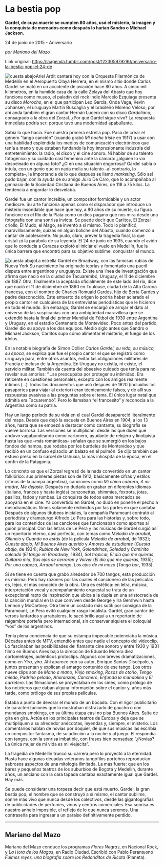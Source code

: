 # La bestia pop

**Gardel, de cuya muerte se cumplen 80 años, usó el misterio, la imagen y la conquista de mercados como después lo harían Sandro o Michael Jackson.**

24 de junio de 2015 - Aniversario

_por Mariano del Mazo_

Link original: https://laagenda.tumblr.com/post/122305979290/aniversario-la-bestia-pop-el-24-de

![cuesta abajo](https://64.media.tumblr.com/daf8f7da9a9442b2351b1301a01c744a/tumblr_inline_pk0l6gcHBv1t6q87u_500.jpg)Ariel Ardit cantará hoy con la Orquesta Filarmónica de Medellín en el Aeropuerto Olaya Herrera, en el mismo sitio donde Carlos Gardel se mató en un accidente de aviación hace 80 años. A cinco mil kilómetros, en la humilde casa de la calle Zelaya del Abasto que hoy funciona como museo, el paladín del rock indie Marcelo Ezquiaga presenta su disco *Morocho*, en el que participan Leo García, Onda Vaga, Kevin Johansen, el uruguayo Martín Buscaglia y el brasileño Moreno Veloso; por ahí anda también el gran cantor Hernán Lucero con su disco *Gardeliano*, consagrado a la obra del Zorzal. ¿Por qué Gardel sigue vivo? La respuesta inmediata podría ser: porque tuvo una modernidad apabullante. 


Sabía lo que hacía. Fue nuestra primera estrella pop. Pasó de crear el género “tango canción” (cuando grabó *Mi noche triste* en 1917) a usar con una habilidad espléndida los medios de comunicación electrónicos que tenía a mano y que estaban fundando la hoy impresionante industria del entretenimiento: la radio, el disco y el cine sonoro. Ni hablar de su talento fotogénico y su cuidado casi femenino ante la cámara: ¿alguien lo vio despeinado en alguna foto? ¿O en una situación engorrosa? Gardel sabía o intuía, con un genio que en nada mella su talento –al contrario, lo completa–, la importancia de lo que después se llamó *marketing*. Sólo así pudo bajar, con la ayuda de su amigo Julio De Caro, que lo acompañaba al gimnasio de la Sociedad Cristiana de Buenos Aires, de 118 a 75 kilos. La tendencia a engordar lo desvelaba.


Gardel fue un cantor increíble, un compositor formidable y un actor mediocre. Su arte funciona apenas como el disparador que introduce un misterio insondable que hace que hoy, a 80 años de su muerte, su figura funcione en el Río de la Plata como un dios pagano que nos mira desde una fotografía con una sonrisa invicta. Se puede decir que Carlitos, El Zorzal criollo, El Mudo, el Mago, se inventó a sí mismo. Todo lo planificó, maravillosamente, quizás en algún boliche del Abasto, cuando comenzó a cantar de adolescente. No pudo, claro, prever la tragedia final, la que cristalizó la parábola de su leyenda. El 24 de junio de 1935, cuando el avión que lo conducía a Caracas explotó al iniciar el vuelo en Medellín, fue la única barrera que encontró para su objetivo sublime: conquistar el mundo.


![cuesta abajo](https://64.media.tumblr.com/daf8f7da9a9442b2351b1301a01c744a/tumblr_inline_pk0l6gcHBv1t6q87u_500.jpg)La estrella Gardel en Broadway, con las famosas rubias de Nueva York.Su nacimiento ha originado teorías y fomentado una pueril disputa entre argentinos y uruguayos. Existe una línea de investigación que afirma que nació en la ciudad de Tacuarembó, Uruguay, el 11 de diciembre de 1887. Otra, finalmente la aceptada oficialmente de este lado del río, dice que nació el 11 de diciembre de 1890 en Toulouse, ciudad de la Alta Garona francesa, con el nombre de Charles Romuald Gardes, hijo de Berta Gardes y padre desconocido. Este entuerto de origen lo podría haber aclarado el propio cantor en cualquiera de las entrevistas periodísticas que le hicieron en todo el mundo. Sin embargo, Gardel se encargó de arrojar el dato al universo de las suspicacias con una ambigüedad maravillosa que se extendió hasta la final del primer Mundial de Fútbol de 1930 entre Argentina y Uruguay, en el estadio Centenario de Montevideo. Poco antes del partido, Gardel dio su apoyo a los dos equipos. Medio siglo antes que Sandro o Michael Jackson, Carlitos supo cómo alimentar el misterio, el fuego de los ídolos.


En la notable biografía de Simon Collier *Carlos Gardel, su vida, su música, su época,* se explica que fue el propio cantor el que se registró como uruguayo para, entre otros asuntos, evitar las obligaciones militares de Francia e incluso de la Argentina. En Uruguay no existía, ni existe, el servicio militar. También da cuenta del obsesivo cuidado que tenía para no revelar sus amoríos: “…se preocupaba por proteger su intimidad. Era reticente en cuestiones personales, excepto con los amigos realmente íntimos (…) Todos los documentos que usó después de 1920 (incluidos los pasaportes para viajar al exterior) eran técnicamente falsos, y de allí sus respuestas evasivas a las preguntas sobre el tema. El único lugar natal que admitía era Tacuarembó”. Pero lo llamaban “el francesito” y reconocía a la Argentina como su patria.


Hay un largo período de su vida en el cual Gardel desapareció literalmente del mapa. Desde que dejó la escuela en Buenos Aires en 1904, a los 13 años, hasta que se empezó a destacar como cantante, su biografía se vuelve borrosa. Las versiones se multiplican: desde las que dicen que anduvo vagabundeando como cartonero, ayudante de relojero y linotipista hasta las que –más románticas– señalan que se sumergió en los bajos fondos del hampa, que rodaba por los burdeles de Montevideo y que recibió en un confuso episodio un balazo en el pulmón. Se dijo también que estuvo preso en la cárcel de Ushuaia, la más inhóspita de la época, en el confín de la Patagonia. 


Lo concreto es que el Zorzal regresó de la nada convertido en un cantor folklórico: sus primeras piezas son de 1912, básicamente cifras y estilos (ritmos de la pampa argentina), canciones como *Mi china cabrera, A mi madre, Me dejaste.* Después no dudaría en grabar en diferentes idiomas (italiano, frances y hasta inglés) canzonettas, shimmies, foxtrots, jotas, pasillos, fados y rumbas. La conquista de todos estos mercados se apoyaría en el cine. Ya convertido en Gardel, no dudó en ponerle el pecho a melodramáticos filmes solamente redimidos por las partes en que cantaba. Después de algunos titubeos iniciales, la compañía Paramount contrató al periodista y dramaturgo Alfredo Le Pera para las historias y, sobre todo, para los contenidos de las canciones que funcionaban como aportes al guión principal. Con las letras de Le Pera y las músicas de Gardel surgió así un repertorio eterno, casi perfecto, con temas como *Melodía de arrabal*, *Silencio* y *Cuando no estás* (de la película *Melodía de arrabal*, de 1932); *Cuesta abajo*, *Mi Buenos Aires querido* y *Amores de estudiante* (*Cuesta abajo*, de 1934); *Rubias de New York*, *Golondrinas*, *Soledad* y *Caminito soleado* (*El tango en Broadway*, 1934), *Sol tropical*, *El día que me quieras*, *Guitarra mía*, *Sus ojos se cerraron* y *Volver* (*El día que me quieras*, 1935); *Por una cabeza*, *Arrabal amargo*, *Los ojos de mi moza* (*Tango bar*, 1935).


Si se tiene en cuenta que grabó alrededor de 700 tangos, esta producción es mínima. Pero hay razones por las cuales el cancionero de las películas es, lejos, el más conocido de la obra. Una es estética: en letra, música, interpretación vocal y acompañamiento orquestal se trata de un excepcional rapto de inspiración que ubica a la dupla en una aristocracia de la canción mundial en la que conviven desde George y Ira Gershwin hasta Lennon y McCartney. Otra tiene un costado más sutil: por consigna de la Paramount, Le Pera evitó cualquier rasgo localista. Gardel, gran cantor de versos lunfardos y arrabaleros, le sacó brillo aquí a un repertorio de raigambre porteña pero internacional, sin conservar siquiera el coloquial “vos” de los argentinos. 


Tenía plena conciencia de que su estampa impecable potenciaba la música. Décadas antes de MTV, entendió antes que nadie el concepto del videoclip. Lo fascinaban las posibilidades del flamante cine sonoro y entre 1930 y 1931 filmó en Buenos Aires bajo la dirección de Eduardo Morera diez cortometrajes, auténticos protoclips. Algunos con breves dramatizaciones, como en *Yira, yira*. Ahí aparece con su autor, Enrique Santos Discépolo, y juntos presentan y explican el amargo contenido de ese tango. Los otros nueve clips son de *Mano a mano*, *Viejo smoking*, *Rosas de otoño*, *Tengo miedo*, *Padrino pelado*, *Añoranzas*, *Canchero*, *Enfundá la mandolina* y *El carretero*. Las filmaciones se proyectaban en los cines, como prólogo de los noticieros que daban alguna información sobre el cantor y, años más tarde, como prólogo de sus propias películas.


Estaba a punto de devorar el mundo de un bocado. Con el rigor publicitario de caracterizaciones que lo mostraban disfrazado de gaucho o con mundanos smokings, en su última etapa casi no pisa Buenos Aires. Salta de gira en gira. Actúa en los principales teatros de Europa y deja que se multipliquen a su alrededor anécdotas, leyendas y, siempre, el misterio. Los comentarios hablan de novias por doquier, de que sus músicas las escribía un compositor fantasma, de su adicción a la noche y al juego. El respondía con tangos, con la sonrisa imbatible, con frases bien pensadas: “¿Novias? La única mujer de mi vida es mi viejecita”.


La tragedia de Medellín truncó su carrera pero lo proyectó a la eternidad. Hasta hace algunas décadas veteranos tangófilos porteños reproducían sabrosos aspectos de una mitología ilimitada. La más fuerte: que en los bares y pequeños teatros de los suburbios de Bogotá y Medellín, durante años, un anciano con la cara tapada cantaba exactamente igual que Gardel. Hay más.


Se puede considerar una torpeza decir que está muerto. Gardel, la gran bestia pop, el hombre que se construyó a sí mismo, el cantor sublime, sonríe más vivo que nunca desde los colectivos, desde las gigantografías de publicidades de perfumes, vinos y centros comerciales. Esa sonrisa es nuestro anhelo imposible, el reflejo de lo que nunca seremos. Una contraseña para ingresar a un paraíso definitivamente perdido. 


  




---

 Mariano del Mazo
-----------------

Mariano del Mazo conduce los programas *Flores Negras*, en Nacional Rock, y *La Hora de los Magos*, en Radio Ciudad. Escribió con Pablo Perantuono *Fuimos reyes, una biografía sobre los Redonditos de Ricota* (Planeta). 

